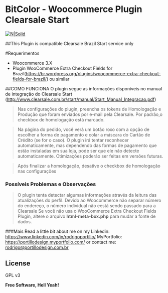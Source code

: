 # BitColor - Woocommerce Plugin Clearsale Start

[![N|Solid](https://velhobit.com.br/wp-content/themes/vale/images/logo-velho-bit.jpg)](https://velhobit.com.br)

##This Plugin is compatible Clearsale Brazil Start service only

#Requerimentos
  - Woocommerce 3.X
  - Plugin WooCommerce Extra Checkout Fields for Brazil(https://br.wordpress.org/plugins/woocommerce-extra-checkout-fields-for-brazil/) ou similar

##COMO FUNCIONA
O plugin segue as informações disponíveis no
manual de integração do Clearsale Start (http://www.clearsale.com.br/start/manual/Start_Manual_Integracao.pdf)

> Nas configurações do plugin, preencha os tokens de Homologação e Produção que foram enviados por e-mail pela Clearsale. Por padrão,o checkbox de homologação está marcado.

> Na página do pedido, você verá um botão roxo com a opção de escolher a forma de pagamento e colar a máscara do Cartão de Crédito (se for o caso). O plugin irá tentar reconhecer automaticamente, mas dependendo das formas de pagamento que estão instaladas em sua loja, pode ser que ele não detecte automaticamente. Otimizações poderão ser feitas em versões futuras.
  
> Após finalizar a homologação, desative o checkbox de homologação nas configurações


### Possíveis Problemas e Observações

> O plugin tenta detectar algumas informações através da leitura das atualizações do perfil.
> Devido ao Woocommerce não separar número do endereço, o número individual não eestá sendo passado para a Clearsale
> Se você não usa o WooCommerce Extra Checkout Fields Plugin, altere o arquivo **html-meta-box.php** para mudar a fonte de dados.

###Mais
Read a little bit about me on my Linkedin:
https://www.linkedin.com/in/rodrigoportillo/
MyPortfolio:
https://portillodesign.myportfolio.com/
or contact me: rodrigo@portillodesign.com.br

License
----

GPL v3


**Free Software, Hell Yeah!**